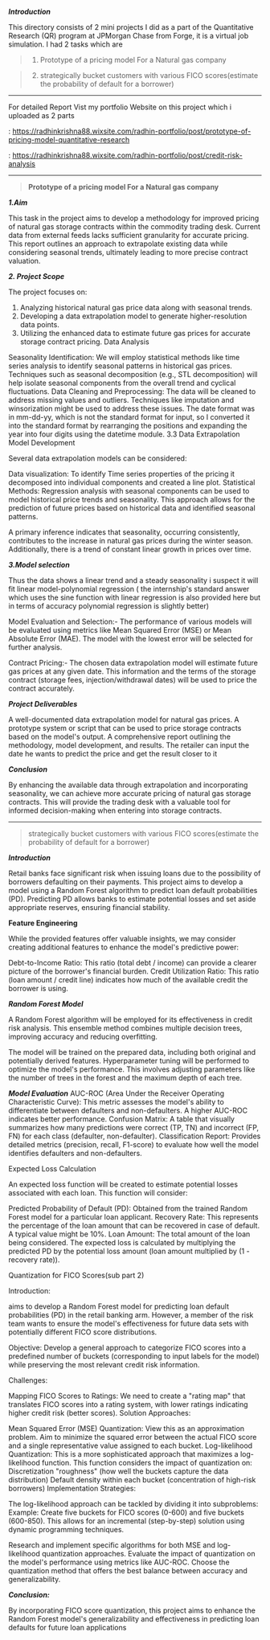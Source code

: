 _**Introduction**_

This directory consists of 2 mini projects I did as a part of the Quantitative Research (QR) program at JPMorgan Chase from Forge, it is a virtual job simulation. I had 2 tasks which are

>  1. Prototype of a pricing model For a Natural gas company

>  2. strategically bucket customers with various FICO scores(estimate the probability of default for a borrower)

______________________________________________________________________________________________________
For detailed Report Vist my portfolio Website on this project which i uploaded as 2 parts

:  https://radhinkrishna88.wixsite.com/radhin-portfolio/post/prototype-of-pricing-model-quantitative-research

:  https://radhinkrishna88.wixsite.com/radhin-portfolio/post/credit-risk-analysis
______________________________________________________________________________________________________


>****Prototype of a pricing model For a Natural gas company****

_**1.Aim**_

This task in the project aims to develop a methodology for improved pricing of natural gas storage contracts within the commodity trading desk.  Current data from external feeds lacks sufficient granularity for accurate pricing.  This report outlines an approach to extrapolate existing data while considering seasonal trends, ultimately leading to more precise contract valuation.

_**2. Project Scope**_

The project focuses on:

1. Analyzing historical natural gas price data along with seasonal trends.
2. Developing a data extrapolation model to generate higher-resolution data points.
3. Utilizing the enhanced data to estimate future gas prices for accurate storage contract pricing.
Data Analysis

Seasonality Identification: We will employ statistical methods like time series analysis to identify seasonal patterns in historical gas prices. Techniques such as seasonal decomposition (e.g., STL decomposition) will help isolate seasonal components from the overall trend and cyclical fluctuations.
Data Cleaning and Preprocessing:  The data will be cleaned to address missing values and outliers. Techniques like imputation and winsorization might be used to address these issues.
The date format was in mm-dd-yy, which is not the standard format for input, so I converted it into the standard format by rearranging the positions and expanding the year into four digits using the datetime module. 
3.3 Data Extrapolation Model Development

Several data extrapolation models can be considered:

Data visualization: To identify Time series properties of the pricing it decomposed into individual components and created a line plot.
Statistical Methods:  Regression analysis with seasonal components can be used to model historical price trends and seasonality. This approach allows for the prediction of future prices based on historical data and identified seasonal patterns.

A primary inference indicates that seasonality, occurring consistently, contributes to the increase in natural gas prices during the winter season. Additionally, there is a trend of constant linear growth in prices over time.

_**3.Model selection**_

Thus the data shows a linear trend and a steady seasonality i suspect it will fit linear model-polynomial regression ( the internship's standard answer which uses the sine function with linear regression is also provided here but in terms of accuracy polynomial regression  is slightly better)

Model Evaluation and Selection:-
The performance of various models will be evaluated using metrics like Mean Squared Error (MSE) or Mean Absolute Error (MAE).  The model with the lowest error will be selected for further analysis.

Contract Pricing:-
The chosen data extrapolation model will estimate future gas prices at any given date.  This information and the terms of the storage contract (storage fees, injection/withdrawal dates) will be used to price the contract accurately.

_**Project Deliverables**_

A well-documented data extrapolation model for natural gas prices.
A prototype system or script that can be used to price storage contracts based on the model's output.
A comprehensive report outlining the methodology, model development, and results.
The retailer can input the date he wants to predict the price and get the result closer to it

_**Conclusion**_

By enhancing the available data through extrapolation and incorporating seasonality, we can achieve more accurate pricing of natural gas storage contracts.  This will provide the trading desk with a valuable tool for informed decision-making when entering into storage contracts.

_______________________________________________________________________________________________________________

>strategically bucket customers with various FICO scores(estimate the probability of default for a borrower)

_**Introduction**_

Retail banks face significant risk when issuing loans due to the possibility of borrowers defaulting on their payments.  This project aims to develop a model using a Random Forest algorithm to predict loan default probabilities (PD).  Predicting PD allows banks to estimate potential losses and set aside appropriate reserves, ensuring financial stability.

**Feature Engineering**

While the provided features offer valuable insights, we may consider creating additional features to enhance the model's predictive power:

Debt-to-Income Ratio: This ratio (total debt / income) can provide a clearer picture of the borrower's financial burden.
Credit Utilization Ratio: This ratio (loan amount / credit line) indicates how much of the available credit the borrower is using.

_**Random Forest Model**_

A Random Forest algorithm will be employed for its effectiveness in credit risk analysis. This ensemble method combines multiple decision trees, improving accuracy and reducing overfitting.

The model will be trained on the prepared data, including both original and potentially derived features.
Hyperparameter tuning will be performed to optimize the model's performance. This involves adjusting parameters like the number of trees in the forest and the maximum depth of each tree.


_**Model Evaluation**_
AUC-ROC (Area Under the Receiver Operating Characteristic Curve): This metric assesses the model's ability to differentiate between defaulters and non-defaulters. A higher AUC-ROC indicates better performance.
Confusion Matrix: A table that visually summarizes how many predictions were correct (TP, TN) and incorrect (FP, FN) for each class (defaulter, non-defaulter).
Classification Report: Provides detailed metrics (precision, recall, F1-score) to evaluate how well the model identifies defaulters and non-defaulters.

Expected Loss Calculation

An expected loss function will be created to estimate potential losses associated with each loan. This function will consider:

Predicted Probability of Default (PD): Obtained from the trained Random Forest model for a particular loan applicant.
Recovery Rate: This represents the percentage of the loan amount that can be recovered in case of default. A typical value might be 10%.
Loan Amount: The total amount of the loan being considered.
The expected loss is calculated by multiplying the predicted PD by the potential loss amount (loan amount multiplied by (1 - recovery rate)).

Quantization for FICO Scores(sub part 2)

Introduction:

aims to develop a Random Forest model for predicting loan default probabilities (PD) in the retail banking arm. However,  a member of the risk team wants to ensure the model's effectiveness for future data sets with potentially different FICO score distributions.

Objective:  Develop a general approach to categorize FICO scores into a predefined number of buckets (corresponding to input labels for the model) while preserving the most relevant credit risk information.

Challenges:

Mapping FICO Scores to Ratings: We need to create a "rating map" that translates FICO scores into a rating system, with lower ratings indicating higher credit risk (better scores).
Solution Approaches:

Mean Squared Error (MSE) Quantization:
View this as an approximation problem.
Aim to minimize the squared error between the actual FICO score and a single representative value assigned to each bucket.
Log-likelihood Quantization:
This is a more sophisticated approach that maximizes a log-likelihood function.
This function considers the impact of quantization on:
Discretization "roughness" (how well the buckets capture the data distribution)
Default density within each bucket (concentration of high-risk borrowers)
Implementation Strategies:

The log-likelihood approach can be tackled by dividing it into subproblems:
Example: Create five buckets for FICO scores (0-600) and five buckets (600-850).
This allows for an incremental (step-by-step) solution using dynamic programming techniques.

Research and implement specific algorithms for both MSE and log-likelihood quantization approaches.
Evaluate the impact of quantization on the model's performance using metrics like AUC-ROC.
Choose the quantization method that offers the best balance between accuracy and generalizability.

_**Conclusion:**_

By incorporating FICO score quantization, this project aims to enhance the Random Forest model's generalizability and effectiveness in predicting loan defaults for future loan applications
